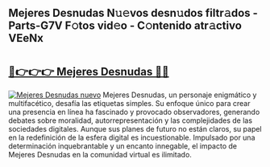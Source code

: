 ## Mejeres Desnudas N𝚞𝚎vos desn𝚞dos filtr𝚊dos - Parts-G7V F𝚘tos vid𝚎o - C𝚘ntenido atr𝚊ctivo VEeNx

# <h2><a href="http://mb1b9l.tromn.icu/?c=Mejeres+Desnudas">🔗👉👉👉 Mejeres Desnudas 🔗🔗</a></h2>

[![Mejeres Desnudas nuevo](https://i.imgur.com/pEAQMta.gif)](http://mb1b9l.tromn.icu/?c=Mejeres+Desnudas)
Mejeres Desnudas, un personaje enigmático y multifacético, desafía las etiquetas simples. Su enfoque único para crear una presencia en línea ha fascinado y provocado observadores, generando debates sobre moralidad, autorrepresentación y las complejidades de las sociedades digitales. Aunque sus planes de futuro no están claros, su papel en la redefinición de la esfera digital es incuestionable. Impulsado por una determinación inquebrantable y un encanto innegable, el impacto de Mejeres Desnudas en la comunidad virtual es ilimitado.
